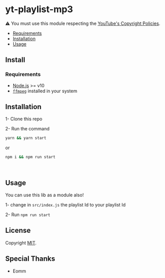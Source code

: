 # yt-playlist-mp3

⚠ You must use this module respecting the [YouTube's Copyright Policies](https://www.youtube.com/intl/en/about/copyright/#support-and-troubleshooting).

- [Requirements](#Requirements)
- [Installation](#installation)
- [Usage](#usage)

## Install

### Requirements

- [Node.js](https://nodejs.org/it/download/) >= v10
- [`ffmpeg`](https://www.ffmpeg.org/download.html) installed in your system

## Installation

1- Clone this repo

2- Run the command

```bash
yarn && yarn start
```

or

```bash
npm i && npm run start
```

<br/>

## Usage

You can use this lib as a module also!

1- change in `src/index.js` the playlist Id to your playlist Id

2- Run `npm run start`

## License

Copyright [MIT](./LICENSE).

## Special Thanks

- Eomm
